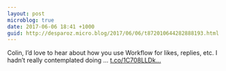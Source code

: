 ```yaml
---
layout: post
microblog: true
date: 2017-06-06 18:41 +1000
guid: http://desparoz.micro.blog/2017/06/06/t872010644282888193.html
---
```

Colin, I’d love to hear about how you use Workflow for likes, replies, etc. I hadn’t really contemplated doing ... [t.co/1C708LLDk...](https://t.co/1C708LLDkM)

